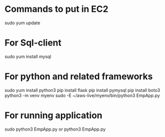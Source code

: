 # Commands to put in EC2
sudo yum update
# For Sql-client
sudo yum install mysql

# For python and related frameworks

sudo yum install python3
pip install flask
pip install pymysql
pip install boto3
python3 -m venv myenv
sudo -E ~/aws-live/myenv/bin/python3 EmpApp.py


# For running application
sudo python3 EmpApp.py or python3 EmpApp.py
